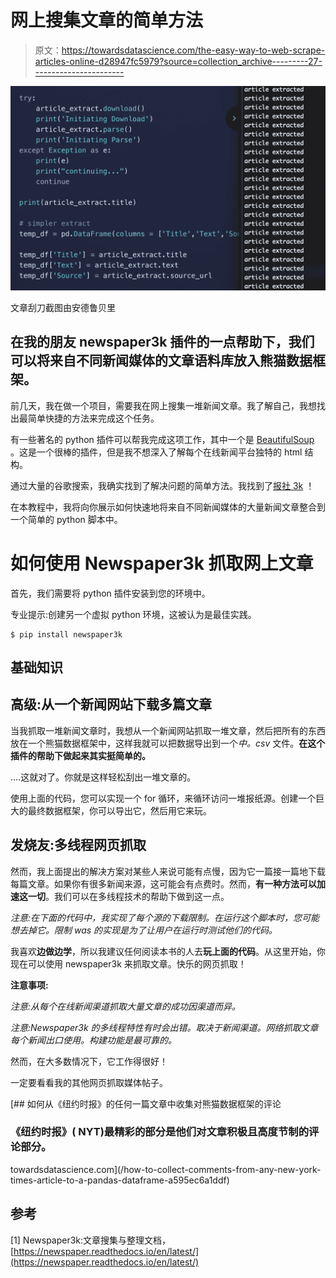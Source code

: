 # 网上搜集文章的简单方法

> 原文：<https://towardsdatascience.com/the-easy-way-to-web-scrape-articles-online-d28947fc5979?source=collection_archive---------27----------------------->

![](img/a27357c4cb4e0681902c814f19e5b856.png)

文章刮刀截图由安德鲁贝里

## 在我的朋友 newspaper3k 插件的一点帮助下，我们可以将来自不同新闻媒体的文章语料库放入熊猫数据框架。

前几天，我在做一个项目，需要我在网上搜集一堆新闻文章。我了解自己，我想找出最简单快捷的方法来完成这个任务。

有一些著名的 python 插件可以帮我完成这项工作，其中一个是 [BeautifulSoup](https://www.crummy.com/software/BeautifulSoup/bs4/doc/) 。这是一个很棒的插件，但是我不想深入了解每个在线新闻平台独特的 html 结构。

通过大量的谷歌搜索，我确实找到了解决问题的简单方法。我找到了[报社 3k](https://newspaper.readthedocs.io/en/latest/) ！

在本教程中，我将向你展示如何快速地将来自不同新闻媒体的大量新闻文章整合到一个简单的 python 脚本中。

# 如何使用 Newspaper3k 抓取网上文章

首先，我们需要将 python 插件安装到您的环境中。

专业提示:创建另一个虚拟 python 环境，这被认为是最佳实践。

```
$ pip install newspaper3k
```

## 基础知识

## 高级:从一个新闻网站下载多篇文章

当我抓取一堆新闻文章时，我想从一个新闻网站抓取一堆文章，然后把所有的东西放在一个熊猫数据框架中，这样我就可以把数据导出到一个*中。csv* 文件。**在这个插件的帮助下做起来其实挺简单的。**

….这就对了。你就是这样轻松刮出一堆文章的。

使用上面的代码，您可以实现一个 for 循环，来循环访问一堆报纸源。创建一个巨大的最终数据框架，你可以导出它，然后用它来玩。

## 发烧友:多线程网页抓取

然而，我上面提出的解决方案对某些人来说可能有点慢，因为它一篇接一篇地下载每篇文章。如果你有很多新闻来源，这可能会有点费时。然而，**有一种方法可以加速这一切**。我们可以在多线程技术的帮助下做到这一点。

*注意:在下面的代码中，我实现了每个源的下载限制。在运行这个脚本时，您可能想去掉它。限制 was 的实现是为了让用户在运行时测试他们的代码。*

我喜欢**边做边学**，所以我建议任何阅读本书的人去**玩上面的代码**。从这里开始，你现在可以使用 newspaper3k 来抓取文章。快乐的网页抓取！

**注意事项:**

*注意:从每个在线新闻渠道抓取大量文章的成功因渠道而异。*

*注意:Newspaper3k 的多线程特性有时会出错。取决于新闻渠道。网络抓取文章每个新闻出口使用。构建功能是最可靠的。*

然而，在大多数情况下，它工作得很好！

一定要看看我的其他网页抓取媒体帖子。

[](/how-to-collect-comments-from-any-new-york-times-article-to-a-pandas-dataframe-a595ec6a1ddf) [## 如何从《纽约时报》的任何一篇文章中收集对熊猫数据框架的评论

### 《纽约时报》( NYT)最精彩的部分是他们对文章积极且高度节制的评论部分。

towardsdatascience.com](/how-to-collect-comments-from-any-new-york-times-article-to-a-pandas-dataframe-a595ec6a1ddf) 

## 参考

[1] Newspaper3k:文章搜集与整理文档，[https://newspaper.readthedocs.io/en/latest/](https://newspaper.readthedocs.io/en/latest/)